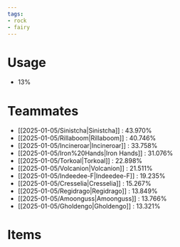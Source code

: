 ```yaml
---
tags:
- rock
- fairy
---
```

# Usage
- 13%
# Teammates
- [[2025-01-05/Sinistcha|Sinistcha]] : 43.970%
- [[2025-01-05/Rillaboom|Rillaboom]] : 40.746%
- [[2025-01-05/Incineroar|Incineroar]] : 33.758%
- [[2025-01-05/Iron%20Hands|Iron Hands]] : 31.076%
- [[2025-01-05/Torkoal|Torkoal]] : 22.898%
- [[2025-01-05/Volcanion|Volcanion]] : 21.511%
- [[2025-01-05/Indeedee-F|Indeedee-F]] : 19.235%
- [[2025-01-05/Cresselia|Cresselia]] : 15.267%
- [[2025-01-05/Regidrago|Regidrago]] : 13.849%
- [[2025-01-05/Amoonguss|Amoonguss]] : 13.766%
- [[2025-01-05/Gholdengo|Gholdengo]] : 13.321%
# Items